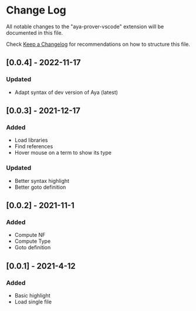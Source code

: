 # Change Log

All notable changes to the "aya-prover-vscode" extension will be documented in this file.

Check [Keep a Changelog](http://keepachangelog.com/) for recommendations on how to structure this file.

## [0.0.4] - 2022-11-17
### Updated
- Adapt syntax of dev version of Aya (latest)

## [0.0.3] - 2021-12-17
### Added
- Load libraries
- Find references
- Hover mouse on a term to show its type
### Updated
- Better syntax highlight
- Better goto definition

## [0.0.2] - 2021-11-1
### Added
- Compute NF
- Compute Type
- Goto definition

## [0.0.1] - 2021-4-12
### Added
- Basic highlight
- Load single file
